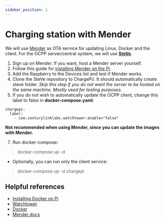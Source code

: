 ```yaml
---
sidebar_position: 1
---
```


# Charging station with Mender

We will use [Mender](https://mender.io/) as OTA service for updating Linux, Docker and the client. For the OCPP
server/central system, we will use **[SteVe](https://github.com/RWTH-i5-IDSG/steve)**.

1. Sign up on Mender. If you want, host a Mender server yourself.
2. Follow this guide
   for [installing Mender on the Pi](https://docs.mender.io/get-started/preparation/prepare-a-raspberry-pi-device).
3. Add the Raspberry to the Devices list and test if Mender works.
5. Clone the SteVe repository to ChargePi/. It should automatically create steve folder.
   *Skip this step if you do not want the server to be hosted on the same machine. Mostly used for testing purposes.*
6. If you do not wish to automatically update the OCPP client, change this label to false in **docker-compose.yaml**:

```
chargepi:
  label:
    - com.centurylinklabs.watchtower.enable="false"
```

**Not recommended when using Mender, since you can update the images with Mender.**

7. Run docker-compose:

> docker-compose up -d

* Optionally, you can run only the client service:

> docker-compose up -d chargepi

## Helpful references

- [Installing Docker on Pi](https://www.docker.com/blog/happy-pi-day-docker-raspberry-pi/)
- [Watchtower](https://github.com/containrrr/watchtower)
- [Docker](https://docs.docker.com/)
- [Mender docs](https://docs.mender.io/get-started/preparation/prepare-a-raspberry-pi-device)